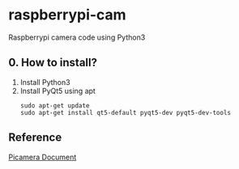 # raspberrypi-cam
Raspberrypi camera code using Python3

## 0. How to install?
1. Install Python3
2. Install PyQt5 using apt
    ```
    sudo apt-get update
    sudo apt-get install qt5-default pyqt5-dev pyqt5-dev-tools
    ```

## Reference
[Picamera Document](https://camera.readthedocs.io)
